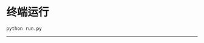 # 终端运行

```shell
python run.py
```
*******************************************************************************************************************************************************************************************************************************************************************************************************************************************************************************************************************************************************************************************************************************************************************************************************************************************************************************************************************************************************************************************************************************************************************************************************************************************************************************************************************************************************************************************************************************************************************************************************************************************************************************************